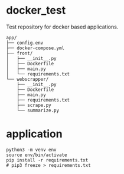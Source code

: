 # docker_test
Test repository for docker based applications.

```
app/
├── config.env
├── docker-compose.yml
├── front/
│   ├── __init__.py
│   ├── Dockerfile
│   ├── main.py
│   └── requirements.txt
└── webscrapper/
    ├── __init__.py
    ├── Dockerfile
    ├── main.py
    ├── requirements.txt
    ├── scrape.py
    └── summarize.py
```
# application

```
python3 -m venv env
source env/bin/activate
pip install -r requirements.txt 
# pip3 freeze > requirements.txt
```